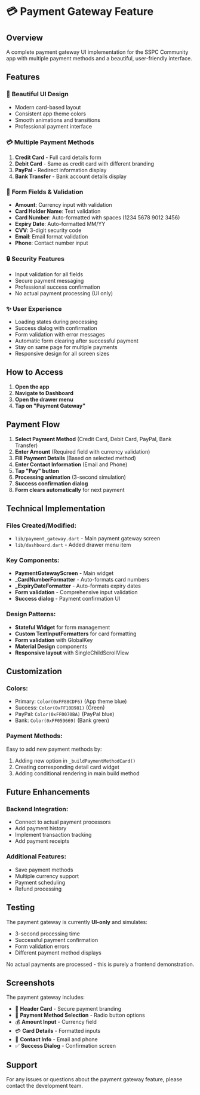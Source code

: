# 💳 Payment Gateway Feature

## Overview
A complete payment gateway UI implementation for the SSPC Community app with multiple payment methods and a beautiful, user-friendly interface.

## Features

### 🎨 **Beautiful UI Design**
- Modern card-based layout
- Consistent app theme colors
- Smooth animations and transitions
- Professional payment interface

### 💳 **Multiple Payment Methods**
1. **Credit Card** - Full card details form
2. **Debit Card** - Same as credit card with different branding
3. **PayPal** - Redirect information display
4. **Bank Transfer** - Bank account details display

### 📝 **Form Fields & Validation**
- **Amount**: Currency input with validation
- **Card Holder Name**: Text validation
- **Card Number**: Auto-formatted with spaces (1234 5678 9012 3456)
- **Expiry Date**: Auto-formatted MM/YY
- **CVV**: 3-digit security code
- **Email**: Email format validation
- **Phone**: Contact number input

### 🔒 **Security Features**
- Input validation for all fields
- Secure payment messaging
- Professional success confirmation
- No actual payment processing (UI only)

### ✨ **User Experience**
- Loading states during processing
- Success dialog with confirmation
- Form validation with error messages
- Automatic form clearing after successful payment
- Stay on same page for multiple payments
- Responsive design for all screen sizes

## How to Access

1. **Open the app**
2. **Navigate to Dashboard**
3. **Open the drawer menu**
4. **Tap on "Payment Gateway"**

## Payment Flow

1. **Select Payment Method** (Credit Card, Debit Card, PayPal, Bank Transfer)
2. **Enter Amount** (Required field with currency validation)
3. **Fill Payment Details** (Based on selected method)
4. **Enter Contact Information** (Email and Phone)
5. **Tap "Pay" button**
6. **Processing animation** (3-second simulation)
7. **Success confirmation dialog**
8. **Form clears automatically** for next payment

## Technical Implementation

### Files Created/Modified:
- `lib/payment_gateway.dart` - Main payment gateway screen
- `lib/dashboard.dart` - Added drawer menu item

### Key Components:
- **PaymentGatewayScreen** - Main widget
- **_CardNumberFormatter** - Auto-formats card numbers
- **_ExpiryDateFormatter** - Auto-formats expiry dates
- **Form validation** - Comprehensive input validation
- **Success dialog** - Payment confirmation UI

### Design Patterns:
- **Stateful Widget** for form management
- **Custom TextInputFormatters** for card formatting
- **Form validation** with GlobalKey
- **Material Design** components
- **Responsive layout** with SingleChildScrollView

## Customization

### Colors:
- Primary: `Color(0xFF88CDF6)` (App theme blue)
- Success: `Color(0xFF10B981)` (Green)
- PayPal: `Color(0xFF0070BA)` (PayPal blue)
- Bank: `Color(0xFF059669)` (Bank green)

### Payment Methods:
Easy to add new payment methods by:
1. Adding new option in `_buildPaymentMethodCard()`
2. Creating corresponding detail card widget
3. Adding conditional rendering in main build method

## Future Enhancements

### Backend Integration:
- Connect to actual payment processors
- Add payment history
- Implement transaction tracking
- Add payment receipts

### Additional Features:
- Save payment methods
- Multiple currency support
- Payment scheduling
- Refund processing

## Testing

The payment gateway is currently **UI-only** and simulates:
- 3-second processing time
- Successful payment confirmation
- Form validation errors
- Different payment method displays

No actual payments are processed - this is purely a frontend demonstration.

## Screenshots

The payment gateway includes:
- 📱 **Header Card** - Secure payment branding
- 🔘 **Payment Method Selection** - Radio button options
- 💰 **Amount Input** - Currency field
- 💳 **Card Details** - Formatted inputs
- 📧 **Contact Info** - Email and phone
- ✅ **Success Dialog** - Confirmation screen

## Support

For any issues or questions about the payment gateway feature, please contact the development team.
